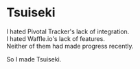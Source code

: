 Tsuiseki
========

I hated Pivotal Tracker's lack of integration.  
I hated Waffle.io's lack of features.  
Neither of them had made progress recently.

So I made Tsuiseki.
